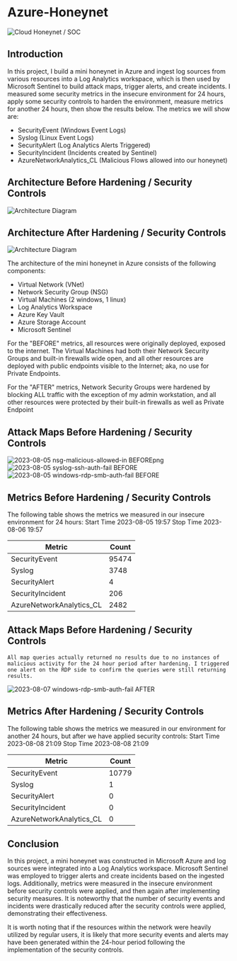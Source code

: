 # Azure-Honeynet
![Cloud Honeynet / SOC](https://i.imgur.com/ZWxe03e.jpg)

## Introduction

In this project, I build a mini honeynet in Azure and ingest log sources from various resources into a Log Analytics workspace, which is then used by Microsoft Sentinel to build attack maps, trigger alerts, and create incidents. I measured some security metrics in the insecure environment for 24 hours, apply some security controls to harden the environment, measure metrics for another 24 hours, then show the results below. The metrics we will show are:

- SecurityEvent (Windows Event Logs)
- Syslog (Linux Event Logs)
- SecurityAlert (Log Analytics Alerts Triggered)
- SecurityIncident (Incidents created by Sentinel)
- AzureNetworkAnalytics_CL (Malicious Flows allowed into our honeynet)

## Architecture Before Hardening / Security Controls
![Architecture Diagram](https://i.imgur.com/aBDwnKb.jpg)

## Architecture After Hardening / Security Controls
![Architecture Diagram](https://i.imgur.com/YQNa9Pp.jpg)

The architecture of the mini honeynet in Azure consists of the following components:

- Virtual Network (VNet)
- Network Security Group (NSG)
- Virtual Machines (2 windows, 1 linux)
- Log Analytics Workspace
- Azure Key Vault
- Azure Storage Account
- Microsoft Sentinel

For the "BEFORE" metrics, all resources were originally deployed, exposed to the internet. The Virtual Machines had both their Network Security Groups and built-in firewalls wide open, and all other resources are deployed with public endpoints visible to the Internet; aka, no use for Private Endpoints.

For the "AFTER" metrics, Network Security Groups were hardened by blocking ALL traffic with the exception of my admin workstation, and all other resources were protected by their built-in firewalls as well as Private Endpoint

## Attack Maps Before Hardening / Security Controls
![2023-08-05 nsg-malicious-allowed-in BEFOREpng](https://github.com/gabriel-r100/Azure-Honeynet/assets/55646808/cc816686-fc23-4f9a-b5a0-9eb4c40473b4)<br>
![2023-08-05 syslog-ssh-auth-fail BEFORE](https://github.com/gabriel-r100/Azure-Honeynet/assets/55646808/3c4d6c00-1679-4b7c-a57b-6125dcbe0ed9)<br>
![2023-08-05 windows-rdp-smb-auth-fail BEFORE](https://github.com/gabriel-r100/Azure-Honeynet/assets/55646808/d7be805f-0bad-465d-9422-86111661cef3)<br>

## Metrics Before Hardening / Security Controls

The following table shows the metrics we measured in our insecure environment for 24 hours:
Start Time 2023-08-05 19:57
Stop Time 2023-08-06 19:57

| Metric                   | Count
| ------------------------ | -----
| SecurityEvent            | 95474
| Syslog                   | 3748
| SecurityAlert            | 4
| SecurityIncident         | 206
| AzureNetworkAnalytics_CL | 2482

## Attack Maps Before Hardening / Security Controls

```All map queries actually returned no results due to no instances of malicious activity for the 24 hour period after hardening. I triggered one alert on the RDP side to confirm the queries were still returning results.```

![2023-08-07 windows-rdp-smb-auth-fail AFTER](https://github.com/gabriel-r100/Azure-Honeynet/assets/55646808/2c52e2c0-bc30-4c65-acd4-e541d3d03ab2)

## Metrics After Hardening / Security Controls

The following table shows the metrics we measured in our environment for another 24 hours, but after we have applied security controls:
Start Time 2023-08-08 21:09
Stop Time	2023-08-08 21:09

| Metric                   | Count
| ------------------------ | -----
| SecurityEvent            | 10779
| Syslog                   | 1
| SecurityAlert            | 0
| SecurityIncident         | 0
| AzureNetworkAnalytics_CL | 0

## Conclusion

In this project, a mini honeynet was constructed in Microsoft Azure and log sources were integrated into a Log Analytics workspace. Microsoft Sentinel was employed to trigger alerts and create incidents based on the ingested logs. Additionally, metrics were measured in the insecure environment before security controls were applied, and then again after implementing security measures. It is noteworthy that the number of security events and incidents were drastically reduced after the security controls were applied, demonstrating their effectiveness.

It is worth noting that if the resources within the network were heavily utilized by regular users, it is likely that more security events and alerts may have been generated within the 24-hour period following the implementation of the security controls.
